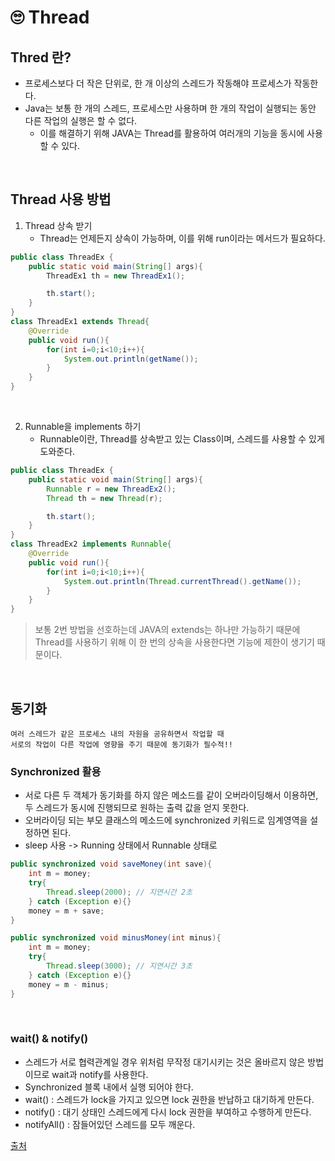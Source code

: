 # 🙄 Thread

## Thred 란?

- 프로세스보다 더 작은 단위로, 한 개 이상의 스레드가 작동해야 프로세스가 작동한다.
- Java는 보통 한 개의 스레드, 프로세스만 사용하며 한 개의 작업이 실행되는 동안 다른 작업의 실행은 할 수 없다.
  - 이를 해결하기 위해 JAVA는 Thread를 활용하여 여러개의 기능을 동시에 사용할 수 있다.

<br>

## Thread 사용 방법

1. Thread 상속 받기
   - Thread는 언제든지 상속이 가능하며, 이를 위해 run이라는 메서드가 필요하다.

```java
public class ThreadEx {
    public static void main(String[] args){
        ThreadEx1 th = new ThreadEx1();

        th.start();
    }
}
class ThreadEx1 extends Thread{
    @Override
    public void run(){
        for(int i=0;i<10;i++){
            System.out.println(getName());
        }
    }
}
```

<br>

2. Runnable을 implements 하기
   - Runnable이란, Thread를 상속받고 있는 Class이며, 스레드를 사용할 수 있게 도와준다.

```java
public class ThreadEx {
    public static void main(String[] args){
        Runnable r = new ThreadEx2();
        Thread th = new Thread(r);

        th.start();
    }
}
class ThreadEx2 implements Runnable{
    @Override
    public void run(){
        for(int i=0;i<10;i++){
            System.out.println(Thread.currentThread().getName());
        }
    }
}

```

> 보통 2번 방법을 선호하는데 JAVA의 extends는 하나만 가능하기 때문에 <br>
> Thread를 사용하기 위해 이 한 번의 상속을 사용한다면 기능에 제한이 생기기 때문이다.

<br>

## 동기화

    여러 스레드가 같은 프로세스 내의 자원을 공유하면서 작업할 때
    서로의 작업이 다른 작업에 영향을 주기 때문에 동기화가 필수적!!

### Synchronized 활용

- 서로 다른 두 객체가 동기화를 하지 않은 메소드를 같이 오버라이딩해서 이용하면, 두 스레드가 동시에 진행되므로 원하는 출력 값을 얻지 못한다.
- 오버라이딩 되는 부모 클래스의 메소드에 synchronized 키워드로 임계영역을 설정하면 된다.
- sleep 사용 -> Running 상태에서 Runnable 상태로

```java
public synchronized void saveMoney(int save){
    int m = money;
    try{
        Thread.sleep(2000); // 지연시간 2초
    } catch (Exception e){}
    money = m + save;
}

public synchronized void minusMoney(int minus){
    int m = money;
    try{
        Thread.sleep(3000); // 지연시간 3초
    } catch (Exception e){}
    money = m - minus;
}

```

<br>

### wait() & notify()

- 스레드가 서로 협력관계일 경우 위처럼 무작정 대기시키는 것은 올바르지 않은 방법이므로 wait과 notify를 사용한다.
- Synchronized 블록 내에서 실행 되어야 한다.
- wait() : 스레드가 lock을 가지고 있으면 lock 권한을 반납하고 대기하게 만든다.
- notify() : 대기 상태인 스레드에게 다시 lock 권한을 부여하고 수행하게 만든다.
- notifyAll() : 잠들어있던 스레드를 모두 깨운다.

[출처](https://velog.io/@kimmy/CS-%EC%A7%80%EC%8B%9D-Java-Thread)
